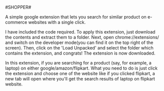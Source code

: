 #SHOPPER#

A simple google extension that lets you search for similar product on e-commerce websites with a single click.

I have included the code required. To apply this extension, just download the contents and extract them to a folder. Next, open chrome://extensions/ and switch on the developer mode(you can find it on the top right of the screen). Then, click on the 'Load Unpacked' and select the folder which contains the extension, and congrats! The extension is now downloaded.

In this extension, if you are searching for a product (say, for example, a laptop) on either google/amazon/flipkart. What you need to do is just click the extension and choose one of the website like if you clicked flipkart, a new tab will open where you'll get the search results of laptop on flipkart website.
